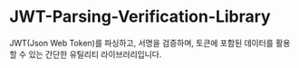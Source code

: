 # JWT-Parsing-Verification-Library
JWT(Json Web Token)를 파싱하고, 서명을 검증하며, 토큰에 포함된 데이터를 활용할 수 있는 간단한 유틸리티 라이브러리입니다.
